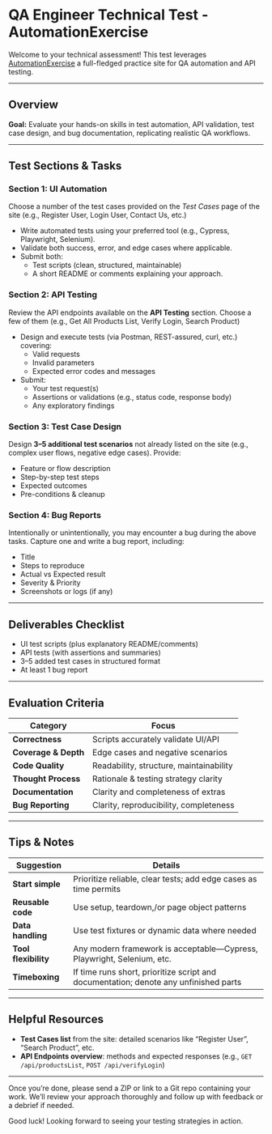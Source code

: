 # QA Engineer Technical Test - AutomationExercise

Welcome to your technical assessment! This test leverages [AutomationExercise](https://www.automationexercise.com/) a full-fledged practice site for QA automation and API testing.

---

##  Overview

**Goal:** Evaluate your hands-on skills in test automation, API validation, test case design, and bug documentation, replicating realistic QA workflows.

---

##  Test Sections & Tasks

### Section 1: UI Automation

Choose a number of the test cases provided on the _Test Cases_ page of the site (e.g., Register User, Login User, Contact Us, etc.)
- Write automated tests using your preferred tool (e.g., Cypress, Playwright, Selenium).
- Validate both success, error, and edge cases where applicable.
- Submit both:
  - Test scripts (clean, structured, maintainable)
  - A short README or comments explaining your approach.

### Section 2: API Testing

Review the API endpoints available on the **API Testing** section. Choose a few of them (e.g., Get All Products List, Verify Login, Search Product)
- Design and execute tests (via Postman, REST-assured, curl, etc.) covering:
  - Valid requests
  - Invalid parameters
  - Expected error codes and messages
- Submit:
  - Your test request(s)
  - Assertions or validations (e.g., status code, response body)
  - Any exploratory findings

### Section 3: Test Case Design

Design **3–5 additional test scenarios** not already listed on the site (e.g., complex user flows, negative edge cases). Provide:
- Feature or flow description
- Step-by-step test steps
- Expected outcomes
- Pre-conditions & cleanup

### Section 4: Bug Reports

Intentionally or unintentionally, you may encounter a bug during the above tasks. Capture one and write a bug report, including:
- Title
- Steps to reproduce
- Actual vs Expected result
- Severity & Priority
- Screenshots or logs (if any)

---

##  Deliverables Checklist

- UI test scripts (plus explanatory README/comments)  
- API tests (with assertions and summaries)  
- 3–5 added test cases in structured format  
- At least 1 bug report

---

##  Evaluation Criteria

| Category           | Focus                                  |
|-------------------|----------------------------------------|
| **Correctness**     | Scripts accurately validate UI/API     |
| **Coverage & Depth** | Edge cases and negative scenarios      |
| **Code Quality**     | Readability, structure, maintainability |
| **Thought Process** | Rationale & testing strategy clarity   |
| **Documentation**    | Clarity and completeness of extras     |
| **Bug Reporting**    | Clarity, reproducibility, completeness |

---

##  Tips & Notes

| Suggestion                        | Details |
|----------------------------------|---------|
| **Start simple**                   | Prioritize reliable, clear tests; add edge cases as time permits |
| **Reusable code**                  | Use setup, teardown,/or page object patterns |
| **Data handling**                 | Use test fixtures or dynamic data where needed |
| **Tool flexibility**               | Any modern framework is acceptable—Cypress, Playwright, Selenium, etc. |
| **Timeboxing**                     | If time runs short, prioritize script and documentation; denote any unfinished parts |

---

##  Helpful Resources

- **Test Cases list** from the site: detailed scenarios like “Register User”, “Search Product”, etc.
- **API Endpoints overview**: methods and expected responses (e.g., `GET /api/productsList`, `POST /api/verifyLogin`)

---

Once you’re done, please send a ZIP or link to a Git repo containing your work. We’ll review your approach thoroughly and follow up with feedback or a debrief if needed.

Good luck! Looking forward to seeing your testing strategies in action.
